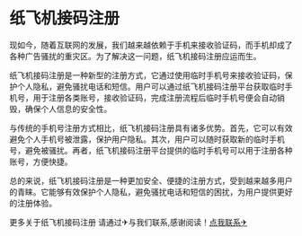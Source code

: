 # 纸飞机接码注册

现如今，随着互联网的发展，我们越来越依赖于手机来接收验证码，而手机却成了各种广告骚扰的重灾区。为了解决这一问题，纸飞机接码注册应运而生。

纸飞机接码注册是一种新型的注册方式，它通过使用临时手机号来接收验证码，保护个人隐私，避免骚扰电话和短信。用户可以通过纸飞机接码注册平台获取临时手机号，用于注册各类账号，接收验证码，完成注册流程后临时手机号便会自动销毁，确保个人信息的安全性。

与传统的手机号注册方式相比，纸飞机接码注册具有诸多优势。首先，它可以有效避免个人手机号被泄露，保护用户隐私。其次，用户可以随时获取新的临时手机号，避免被骚扰。再者，纸飞机接码注册平台提供的临时手机号可以用于注册各种账号，方便快捷。

总的来说，纸飞机接码注册是一种更加安全、便捷的注册方式，受到越来越多用户的青睐。它能够有效保护个人隐私，避免骚扰电话和短信的困扰，为用户提供更好的注册体验。

更多关于纸飞机接码注册 请通过✈与我们联系,感谢阅读！[点我联系✈](https://go.G208.com)